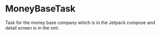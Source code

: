 # MoneyBaseTask
 Task for the money base company which is in the Jetpack compose and detail screen is in the xml.
